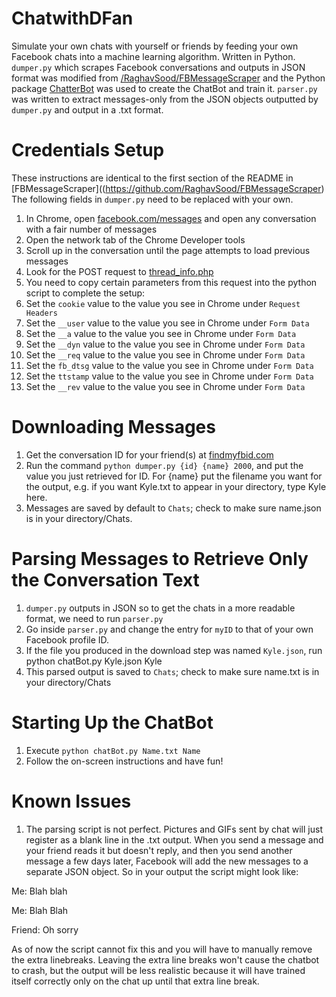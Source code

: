 # ChatwithDFan
Simulate your own chats with yourself or friends by feeding your own Facebook chats into a machine learning algorithm. Written in Python.
`dumper.py` which scrapes Facebook conversations and outputs in JSON format was modified from [/RaghavSood/FBMessageScraper](https://github.com/RaghavSood/FBMessageScraper) and the Python package [ChatterBot](https://github.com/gunthercox/ChatterBot) was used to create the ChatBot and train it. `parser.py` was written to extract messages-only from the JSON objects outputted by `dumper.py` and output in a .txt format.

Credentials Setup
=============

These instructions are identical to the first section of the README in [FBMessageScraper]((https://github.com/RaghavSood/FBMessageScraper)
The following fields in `dumper.py` need to be replaced with your own.

1. In Chrome, open [facebook.com/messages](https://www.facebook.com/messages/) and open any conversation with a fair number of messages
2. Open the network tab of the Chrome Developer tools
3. Scroll up in the conversation until the page attempts to load previous messages
4. Look for the POST request to [thread\_info.php](https://www.facebook.com/ajax/mercury/thread_info.php)
5. You need to copy certain parameters from this request into the python script to complete the setup:
  1. Set the `cookie` value to the value you see in Chrome under `Request Headers`
  2. Set the `__user` value to the value you see in Chrome under `Form Data` 
  3. Set the `__a` value to the value you see in Chrome under `Form Data`
  4. Set the `__dyn` value to the value you see in Chrome under `Form Data`
  5. Set the `__req` value to the value you see in Chrome under `Form Data`
  6. Set the `fb_dtsg` value to the value you see in Chrome under `Form Data`
  7. Set the `ttstamp` value to the value you see in Chrome under `Form Data`
  8. Set the `__rev` value to the value you see in Chrome under `Form Data`

Downloading Messages
====================

1. Get the conversation ID for your friend(s) at [findmyfbid.com](http://findmyfbid.com)
2. Run the command `python dumper.py {id} {name} 2000`, and put the value you just retrieved for ID. For {name} put the filename you want for the output, e.g. if you want Kyle.txt to appear in your directory, type Kyle here.
3. Messages are saved by default to `Chats`; check to make sure name.json is in your directory/Chats.

Parsing Messages to Retrieve Only the Conversation Text
====================

1. `dumper.py` outputs in JSON so to get the chats in a more readable format, we need to run `parser.py`
2. Go inside `parser.py` and change the entry for `myID` to that of your own Facebook profile ID.
3. If the file you produced in the download step was named `Kyle.json`, run python chatBot.py Kyle.json Kyle
4. This parsed output is saved to `Chats`; check to make sure name.txt is in your directory/Chats

Starting Up the ChatBot
====================

1. Execute `python chatBot.py Name.txt Name`
2. Follow the on-screen instructions and have fun!

Known Issues
============

1. The parsing script is not perfect. Pictures and GIFs sent by chat will just register as a blank line in the .txt output. When you send a message and your friend reads it but doesn't reply, and then you send another message a few days later, Facebook will add the new messages to a separate JSON object. So in your output the script might look like:

Me:
Blah blah


Me:
Blah Blah

Friend:
Oh sorry

As of now the script cannot fix this and you will have to manually remove the extra linebreaks. Leaving the extra line breaks won't cause the chatbot to crash, but the output will be less realistic because it will have trained itself correctly only on the chat up until that extra line break. 


